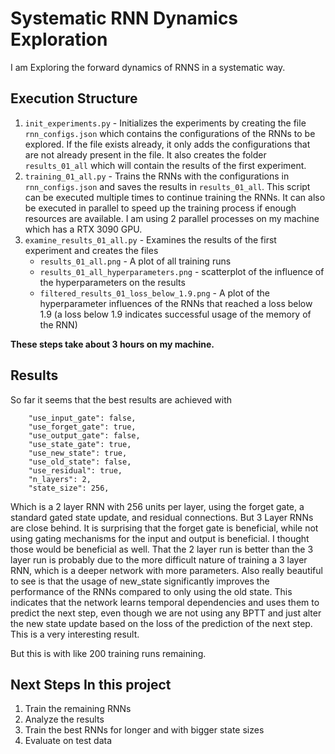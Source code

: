 # Systematic RNN Dynamics Exploration
I am Exploring the forward dynamics of RNNS in a systematic way. 

## Execution Structure

1. `init_experiments.py` - Initializes the experiments by creating the file `rnn_configs.json` which contains the configurations of the RNNs to be explored.
If the file exists already, it only adds the configurations that are not already present in the file. 
It also creates the folder `results_01_all` which will contain the results of the first experiment.
2. `training_01_all.py` - Trains the RNNs with the configurations in `rnn_configs.json` and saves the results in `results_01_all`.
This script can be executed multiple times to continue training the RNNs. 
It can also be executed in parallel to speed up the training process if enough resources are available. 
I am using 2 parallel processes on my machine which has a RTX 3090 GPU. 
3. `examine_results_01_all.py` - Examines the results of the first experiment and creates the files
   * `results_01_all.png` - A plot of all training runs
   * `results_01_all_hyperparameters.png` - scatterplot of the influence of the hyperparameters on the results
   * `filtered_results_01_loss_below_1.9.png` - A plot of the hyperparameter influences of the RNNs that reached a loss below 1.9
     (a loss below 1.9 indicates successful usage of the memory of the RNN)

__These steps take about 3 hours on my machine.__

## Results

So far it seems that the best results are achieved with 
```commandline
    "use_input_gate": false,
    "use_forget_gate": true,
    "use_output_gate": false,
    "use_state_gate": true,
    "use_new_state": true,
    "use_old_state": false,
    "use_residual": true,
    "n_layers": 2,
    "state_size": 256,
```

Which is a 2 layer RNN with 256 units per layer, using the forget gate, a standard gated state update, and residual connections.
But 3 Layer RNNs are close behind. 
It is surprising that the forget gate is beneficial, while not using gating mechanisms for the input and output is beneficial.
I thought those would be beneficial as well.
That the 2 layer run is better than the 3 layer run is probably due to the more difficult nature of training a 3 layer RNN, which is a deeper network
with more parameters.
Also really beautiful to see is that the usage of new_state significantly improves the performance of the RNNs compared to only using the old state.
This indicates that the network learns temporal dependencies and uses them to predict the next step, even though we are not using any BPTT
and just alter the new state update based on the loss of the prediction of the next step. This is a very interesting result.

But this is with like 200 training runs remaining. 

## Next Steps In this project

1. Train the remaining RNNs
2. Analyze the results
3. Train the best RNNs for longer and with bigger state sizes
4. Evaluate on test data
